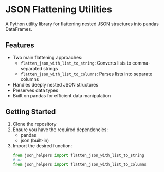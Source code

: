 # JSON Flattening Utilities

A Python utility library for flattening nested JSON structures into pandas DataFrames.

## Features

- Two main flattening approaches:
  - `flatten_json_with_list_to_string`: Converts lists to comma-separated strings
  - `flatten_json_with_list_to_columns`: Parses lists into separate columns
- Handles deeply nested JSON structures
- Preserves data types
- Built on pandas for efficient data manipulation

## Getting Started

1. Clone the repository
2. Ensure you have the required dependencies:
   - pandas
   - json (built-in)
3. Import the desired function:
   ```python
   from json_helpers import flatten_json_with_list_to_string
   # or
   from json_helpers import flatten_json_with_list_to_columns
   ```
